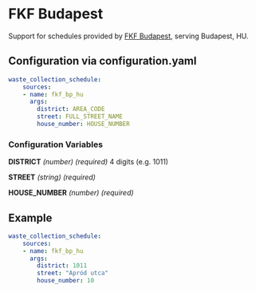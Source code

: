 # FKF Budapest

Support for schedules provided by [FKF Budapest](https://www.fkf.hu/hulladeknaptar), serving Budapest, HU.

## Configuration via configuration.yaml

```yaml
waste_collection_schedule:
    sources:
    - name: fkf_bp_hu
      args:
        district: AREA_CODE
        street: FULL_STREET_NAME
        house_number: HOUSE_NUMBER
```

### Configuration Variables

**DISTRICT**
*(number) (required)*
4 digits (e.g. 1011)

**STREET**
*(string) (required)*

**HOUSE_NUMBER**
*(number) (required)*


## Example

```yaml
waste_collection_schedule:
    sources:
    - name: fkf_bp_hu
      args:
        district: 1011
        street: "Apród utca"
        house_number: 10
```